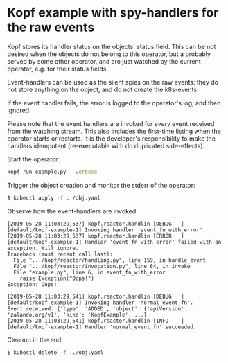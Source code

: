# Kopf example with spy-handlers for the raw events

Kopf stores its handler status on the objects' status field.
This can be not desired when the objects do not belong to this operator,
but a probably served by some other operator, and are just watched
by the current operator, e.g. for their status fields.

Event-handlers can be used as the silent spies on the raw events:
they do not store anything on the object, and do not create the k8s-events.

If the event handler fails, the error is logged to the operator's log,
and then ignored.

Please note that the event handlers are invoked for *every* event received
from the watching stream. This also includes the first-time listing when
the operator starts or restarts. It is the developer's responsibility to make
the handlers idempotent (re-executable with do duplicated side-effects).

Start the operator:

```bash
kopf run example.py --verbose
```

Trigger the object creation and monitor the stderr of the operator:

```bash
$ kubectl apply -f ../obj.yaml
```

Observe how the event-handlers are invoked.

```
[2019-05-28 11:03:29,537] kopf.reactor.handlin [DEBUG   ] [default/kopf-example-1] Invoking handler 'event_fn_with_error'.
[2019-05-28 11:03:29,537] kopf.reactor.handlin [ERROR   ] [default/kopf-example-1] Handler 'event_fn_with_error' failed with an exception. Will ignore.
Traceback (most recent call last):
  File ".../kopf/reactor/handling.py", line 159, in handle_event
  File ".../kopf/reactor/invocation.py", line 64, in invoke
  File "example.py", line 6, in event_fn_with_error
    raise Exception("Oops!")
Exception: Oops!

[2019-05-28 11:03:29,541] kopf.reactor.handlin [DEBUG   ] [default/kopf-example-1] Invoking handler 'normal_event_fn'.
Event received: {'type': 'ADDED', 'object': {'apiVersion': 'zalando.org/v1', 'kind': 'KopfExample', ...}
[2019-05-28 11:03:29,541] kopf.reactor.handlin [INFO    ] [default/kopf-example-1] Handler 'normal_event_fn' succeeded.
```

Cleanup in the end:

```bash
$ kubectl delete -f ../obj.yaml
```
